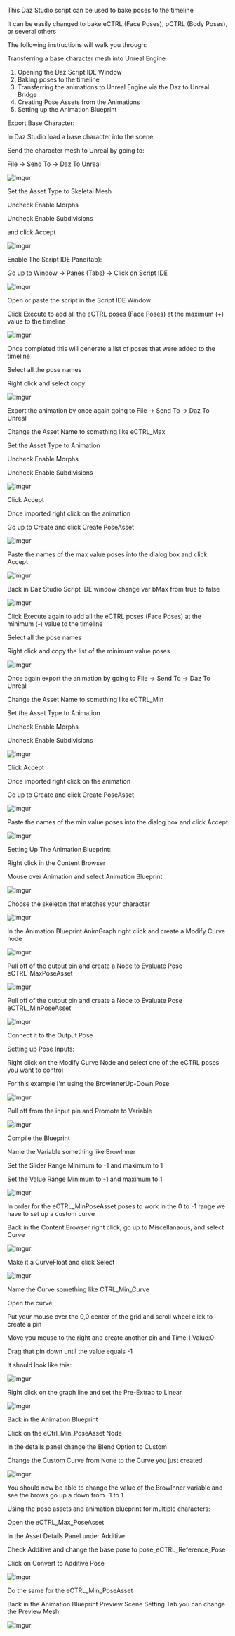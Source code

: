 This Daz Studio script can be used to bake poses to the timeline

It can be easily changed to bake eCTRL (Face Poses), pCTRL (Body Poses), or several others

The following instructions will walk you through:

Transferring a base character mesh into Unreal Engine

1. Opening the Daz Script IDE Window
2. Baking poses to the timeline
3. Transferring the animations to Unreal Engine via the Daz to Unreal Bridge
4. Creating Pose Assets from the Animations
5. Setting up the Animation Blueprint

Export Base Character:

In Daz Studio load a base character into the scene.

Send the character mesh to Unreal by going to:

File -> Send To -> Daz To Unreal

![Imgur](https://i.imgur.com/CbymIUP.png)

Set the Asset Type to Skeletal Mesh

Uncheck Enable Morphs

Uncheck Enable Subdivisions

and click Accept

![Imgur](https://i.imgur.com/gOJ61MM.png)

Enable The Script IDE Pane(tab):

Go up to Window -> Panes (Tabs) -> Click on Script IDE

![Imgur](https://i.imgur.com/snKZJVi.png)

Open or paste the script in the Script IDE Window

Click Execute to add all the eCTRL poses (Face Poses) at the maximum (+) value to the timeline

![Imgur](https://i.imgur.com/sx2xeQl.png)

Once completed this will generate a list of poses that were added to the timeline

Select all the pose names

Right click and select copy

![Imgur](https://i.imgur.com/812t5Cm.png)

Export the animation by once again going to File -> Send To -> Daz To Unreal

Change the Asset Name to something like eCTRL_Max

Set the Asset Type to Animation

Uncheck Enable Morphs

Uncheck Enable Subdivisions

![Imgur](https://i.imgur.com/7cMV7Ev.png)

Click Accept

Once imported right click on the animation

Go up to Create and click Create PoseAsset

![Imgur](https://i.imgur.com/Ad09wKK.png)

Paste the names of the max value poses into the dialog box and click Accept

![Imgur](https://i.imgur.com/IgT8xwH.png)

Back in Daz Studio Script IDE window change var bMax from true to false

![Imgur](https://i.imgur.com/f3WnOU6.png)

Click Execute again to add all the eCTRL poses (Face Poses) at the minimum (-) value to the timeline

Select all the pose names

Right click and copy the list of the minimum value poses

![Imgur](https://i.imgur.com/BzGj8Qn.png)

Once again export the animation by going to File -> Send To -> Daz To Unreal

Change the Asset Name to something like eCTRL_Min

Set the Asset Type to Animation

Uncheck Enable Morphs

Uncheck Enable Subdivisions

![Imgur](https://i.imgur.com/iLOZwPC.png)

Click Accept

Once imported right click on the animation

Go up to Create and click Create PoseAsset

![Imgur](https://i.imgur.com/s9byKdt.png)

Paste the names of the min value poses into the dialog box and click Accept

![Imgur](https://i.imgur.com/YE0moyf.png)

Setting Up The Animation Blueprint:

Right click in the Content Browser

Mouse over Animation and select Animation Blueprint

![Imgur](https://i.imgur.com/k1Mtn55.png)

Choose the skeleton that matches your character

![Imgur](https://i.imgur.com/Mr859GJ.png)

In the Animation Blueprint AnimGraph right click and create a Modify Curve node

![Imgur](https://i.imgur.com/D2DABFx.png)

Pull off of the output pin and create a Node to Evaluate Pose eCTRL_MaxPoseAsset

![Imgur](https://i.imgur.com/88KGCXl.png)

Pull off of the output pin and create a Node to Evaluate Pose eCTRL_MinPoseAsset

![Imgur](https://i.imgur.com/fmLVTOp.png)

Connect it to the Output Pose

Setting up Pose Inputs:

Right click on the Modify Curve Node and select one of the eCTRL poses you want to control

For this example I'm using the BrowInnerUp-Down Pose

![Imgur](https://i.imgur.com/M4pCp8o.png)

Pull off from the input pin and Promote to Variable

![Imgur](https://i.imgur.com/ejVK3qI.png)

Compile the Blueprint

Name the Variable something like BrowInner

Set the Slider Range Minimum to -1 and maximum to 1

Set the Value Range Minimum to -1 and maximum to 1

![Imgur](https://i.imgur.com/kZHUXEt.png)

In order for the eCTRL_MinPoseAsset poses to work in the 0 to -1 range we have to set up a custom curve

Back in the Content Browser right click, go up to Miscellanaous, and select Curve

![Imgur](https://i.imgur.com/zpP5vOt.png)

Make it a CurveFloat and click Select

![Imgur](https://i.imgur.com/BGRejS5.png)

Name the Curve something like CTRL_Min_Curve

Open the curve

Put your mouse over the 0,0 center of the grid and scroll wheel click to create a pin

Move you mouse to the right and create another pin and Time:1 Value:0

Drag that pin down until the value equals -1

It should look like this:

![Imgur](https://i.imgur.com/ON9NNAs.png)

Right click on the graph line and set the Pre-Extrap to Linear

![Imgur](https://i.imgur.com/2Uc6nvY.png)

Back in the Animation Blueprint

Click on the eCtrl_Min_PoseAsset Node

In the details panel change the Blend Option to Custom

Change the Custom Curve from None to the Curve you just created

![Imgur](https://i.imgur.com/IXpg6FM.png)

You should now be able to change the value of the BrowInner variable and see the brows go up a down from -1 to 1

Using the pose assets and animation blueprint for multiple characters:

Open the eCTRL_Max_PoseAsset

In the Asset Details Panel under Additive

Check Additive and change the base pose to pose_eCTRL_Reference_Pose

Click on Convert to Additive Pose

![Imgur](https://i.imgur.com/BCdMz3g.png)

Do the same for the eCTRL_Min_PoseAsset

Back in the Animation Blueprint Preview Scene Setting Tab you can change the Preview Mesh

![Imgur](https://i.imgur.com/lP7I6sh.png)
